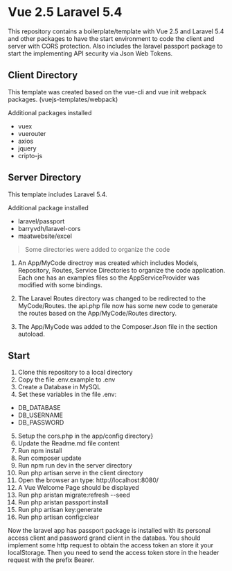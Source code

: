 # Vue 2.5 Laravel 5.4
This repository contains a boilerplate/template with Vue 2.5 and Laravel 5.4 and other packages to have the start environment to code the client and server with CORS protection. Also includes the laravel passport package to start the implementing API security via Json Web Tokens.
## Client Directory
This template was created based on the vue-cli and vue init webpack packages. (vuejs-templates/webpack)

Additional packages installed 
- vuex
- vuerouter
- axios
- jquery
- cripto-js

## Server Directory
This template includes Laravel 5.4.

Additional package installed 
- laravel/passport
- barryvdh/laravel-cors
- maatwebsite/excel


>Some directories were added to organize the code
1. An App/MyCode directroy was created which includes Models, Repository, Routes, Service Directories to organize the code application. Each one has an examples files so the AppServiceProvider was modified with some bindings.

2. The Laravel Routes directory was changed to be redirected to the MyCode/Routes. the api.php file now has some new code to generate the routes based on the App/MyCode/Routes directory.

3. The App/MyCode was added to the Composer.Json file in the section autoload.

## Start
1. Clone this repository to a local directory
2. Copy the file .env.example to .env
3. Create a Database in MySQL
4. Set these variables in the file .env:
- DB_DATABASE 
- DB_USERNAME 
- DB_PASSWORD
5. Setup the cors.php in the app/config directory}
6. Update the Readme.md file content
7. Run npm install
8. Run composer update
9. Run npm run dev in the server directory
10. Run php artisan serve in the client directory
11. Open the browser an type: http://localhost:8080/
12. A Vue Welcome Page should be displayed
13. Run php aristan migrate:refresh --seed
14. Run php aristan passport:install
15. Run php artisan key:generate
16. Run php artisan config:clear

Now the laravel app has passport package is installed with its personal access client and password grand client in the databas. You should implement some http request to obtain the access token an store it your localStorage. Then you need to send the access token store in the header request with the prefix Bearer.


